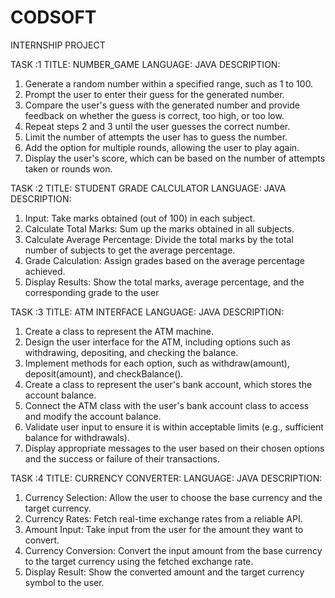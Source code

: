 # CODSOFT
INTERNSHIP PROJECT

TASK :1
TITLE: NUMBER_GAME
LANGUAGE: JAVA
DESCRIPTION: 

1. Generate a random number within a specified range, such as 1 to 100.
2. Prompt the user to enter their guess for the generated number.
3. Compare the user's guess with the generated number and provide feedback on whether the guess
is correct, too high, or too low.
4. Repeat steps 2 and 3 until the user guesses the correct number.
5. Limit the number of attempts the user has to guess the number.
6. Add the option for multiple rounds, allowing the user to play again.
7. Display the user's score, which can be based on the number of attempts taken or rounds won.

TASK :2
TITLE: STUDENT GRADE CALCULATOR
LANGUAGE: JAVA
DESCRIPTION:

1. Input: Take marks obtained (out of 100) in each subject.
2. Calculate Total Marks: Sum up the marks obtained in all subjects.
3. Calculate Average Percentage: Divide the total marks by the total number of subjects to get the average percentage.
4. Grade Calculation: Assign grades based on the average percentage achieved.
5. Display Results: Show the total marks, average percentage, and the corresponding grade to the user

TASK :3
TITLE: ATM INTERFACE
LANGUAGE: JAVA
DESCRIPTION:

1. Create a class to represent the ATM machine.
2. Design the user interface for the ATM, including options such as withdrawing, depositing, and checking the balance.
3. Implement methods for each option, such as withdraw(amount), deposit(amount), and checkBalance().
4. Create a class to represent the user's bank account, which stores the account balance.
5. Connect the ATM class with the user's bank account class to access and modify the account balance.
6. Validate user input to ensure it is within acceptable limits (e.g., sufficient balance for withdrawals).
7. Display appropriate messages to the user based on their chosen options and the success or failure of their transactions.

TASK :4
TITLE: CURRENCY CONVERTER:
LANGUAGE: JAVA
DESCRIPTION:

1. Currency Selection: Allow the user to choose the base currency and the target currency.
2. Currency Rates: Fetch real-time exchange rates from a reliable API.
3. Amount Input: Take input from the user for the amount they want to convert.
4. Currency Conversion: Convert the input amount from the base currency to the target currency using the fetched exchange rate.
5. Display Result: Show the converted amount and the target currency symbol to the user.
